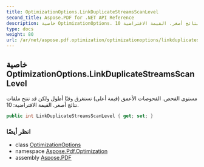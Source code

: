```yaml
---
title: OptimizationOptions.LinkDuplicateStreamsScanLevel
second_title: Aspose.PDF for .NET API Reference
description: خاصية OptimizationOptions. مستوى الفحص. الفحوصات الأعمق (قيمة أعلى) تستغرق وقتًا أطول ولكن قد تنتج ملفات نتائج أصغر. القيمة الافتراضية 10
type: docs
weight: 80
url: /ar/net/aspose.pdf.optimization/optimizationoptions/linkduplicatestreamsscanlevel/
---
```

## خاصية OptimizationOptions.LinkDuplicateStreamsScanLevel

مستوى الفحص. الفحوصات الأعمق (قيمة أعلى) تستغرق وقتًا أطول ولكن قد تنتج ملفات نتائج أصغر. القيمة الافتراضية: 10.

```csharp
public int LinkDuplicateStreamsScanLevel { get; set; }
```

### انظر أيضًا

* class [OptimizationOptions](../)
* namespace [Aspose.Pdf.Optimization](../../../aspose.pdf.optimization/)
* assembly [Aspose.PDF](../../../)